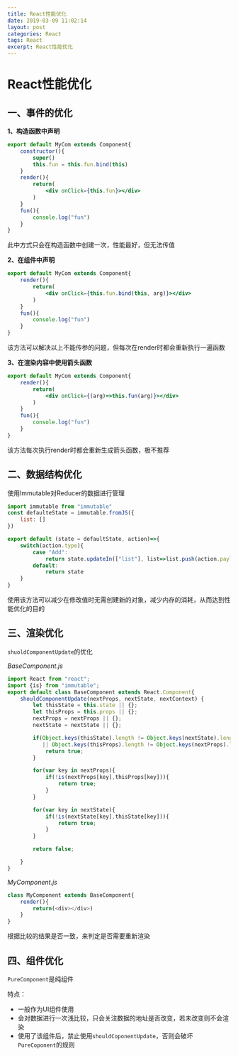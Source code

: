 ```yaml
---
title: React性能优化
date: 2019-03-09 11:02:14
layout: post
categories: React
tags: React
excerpt: React性能优化
---
```


# React性能优化

## 一、事件的优化

**1、构造函数中声明**

```jsx
export default MyCom extends Component{
    constructor(){
        super()
        this.fun = this.fun.bind(this)
    }
    render(){
        return(
            <div onClick={this.fun}></div>
        )
    }
	fun(){
        console.log("fun")
    }
}
```

此中方式只会在构造函数中创建一次，性能最好，但无法传值

**2、在组件中声明**

```jsx
export default MyCom extends Component{
    render(){
        return(
            <div onClick={this.fun.bind(this, arg)}></div>
    	)
	}
    fun(){
        console.log("fun")
    }
}
```

该方法可以解决以上不能传参的问题，但每次在render时都会重新执行一遍函数

**3、在渲染内容中使用箭头函数**

```jsx
export default MyCom extends Component{
    render(){
        return(
            <div onClick={(arg)=>this.fun(arg)}></div>
    	)
	}
    fun(){
        console.log("fun")
    }
}
```

该方法每次执行render时都会重新生成箭头函数，极不推荐

## 二、数据结构优化

使用Immutable对Reducer的数据进行管理

```js
import immutable from "immutable"
const defaulteState = immutable.fromJS({
    list: []
})

export default (state = defaultState, action)=>{
    switch(action.type){
        case "Add":
            return state.updateIn(["list"], list=>list.push(action.payload))
        default:
            return state
    }
}
```

使用该方法可以减少在修改值时无需创建新的对象，减少内存的消耗，从而达到性能优化的目的

## 三、渲染优化

`shuoldComponentUpdate`的优化

*BaseComponent.js*

```js
import React from "react";
import {is} from "immutable";
export default class BaseComponent extends React.Component{
	shouldComponentUpdate(nextProps, nextState, nextContext) {
        let thisState = this.state || {};
        let thisProps = this.props || {};
        nextProps = nextProps || {};
        nextState = nextState || {};

        if(Object.keys(thisState).length != Object.keys(nextState).length
           || Object.keys(thisProps).length != Object.keys(nextProps).length){
            return true;
        }

        for(var key in nextProps){
            if(!is(nextProps[key],thisProps[key])){
                return true;
            }
        }

        for(var key in nextState){
            if(!is(nextState[key],thisState[key])){
                return true;
            }
        }

        return false;

    }
}
```
*MyComponent.js*

```js
class MyComponent extends BaseComponent{
    render(){
        return(<div></div>)
    }
}
```

根据比较的结果是否一致，来判定是否需要重新渲染

## 四、组件优化

`PureComponent`是纯组件

特点：
- 一般作为UI组件使用
- 会对数据进行一次浅比较，只会关注数据的地址是否改变，若未改变则不会渲染
- 使用了该组件后，禁止使用`shouldCoponentUpdate`，否则会破坏`PureCoponent`的规则
